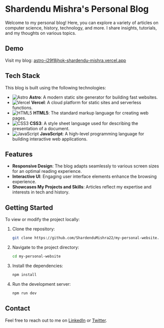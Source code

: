 # Shardendu Mishra's Personal Blog

Welcome to my personal blog! Here, you can explore a variety of articles on computer science, history, technology, and more. I share insights, tutorials, and my thoughts on various topics.

## Demo

Visit my blog: [astro-j29f8jhok-shardendu-mishra.vercel.app](https://astro-j29f8jhok-shardendu-mishra.vercel.app/)

## Tech Stack

This blog is built using the following technologies:

- ![Astro](https://img.shields.io/badge/Astro-FF5C2D?style=flat-square&logo=astro&logoColor=white) **Astro**: A modern static site generator for building fast websites.
- ![Vercel](https://img.shields.io/badge/Vercel-000000?style=flat-square&logo=vercel&logoColor=white) **Vercel**: A cloud platform for static sites and serverless functions.
- ![HTML5](https://img.shields.io/badge/HTML5-E34F26?style=flat-square&logo=html5&logoColor=white) **HTML5**: The standard markup language for creating web pages.
- ![CSS3](https://img.shields.io/badge/CSS3-1572B6?style=flat-square&logo=css3&logoColor=white) **CSS3**: A style sheet language used for describing the presentation of a document.
- ![JavaScript](https://img.shields.io/badge/JavaScript-F7DF1E?style=flat-square&logo=javascript&logoColor=black) **JavaScript**: A high-level programming language for building interactive web applications.

## Features

- **Responsive Design**: The blog adapts seamlessly to various screen sizes for an optimal reading experience.
- **Interactive UI**: Engaging user interface elements enhance the browsing experience.
- **Showcases My Projects and Skills**: Articles reflect my expertise and interests in tech and history.

## Getting Started

To view or modify the project locally:

1. Clone the repository:
   ```bash
   git clone https://github.com/ShardenduMishra22/my-personal-website.git
   ```
2. Navigate to the project directory:
   ```bash
   cd my-personal-website
   ```
3. Install the dependencies:
   ```bash
   npm install
   ```
4. Run the development server:
   ```bash
   npm run dev
   ```

## Contact

Feel free to reach out to me on [LinkedIn](https://www.linkedin.com/in/shardendumishra22/) or [Twitter](https://x.com/Shardendu_M).
